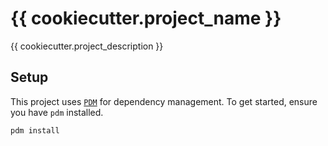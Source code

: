 # {{ cookiecutter.project_name }}

{{ cookiecutter.project_description }}

## Setup

This project uses [`PDM`](https://pdm-project.com) for dependency management. To get started, ensure you have `pdm` installed.

```bash
pdm install
